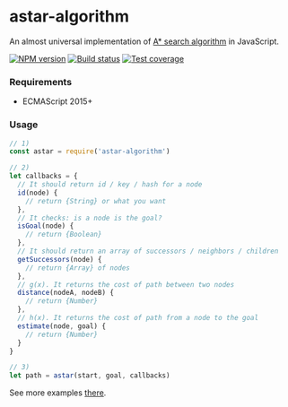 
# astar-algorithm

An almost universal implementation of [A* search algorithm](https://en.wikipedia.org/wiki/A*_search_algorithm#Example) in JavaScript.

[![NPM version][npm-image]][npm-url]
[![Build status][travis-image]][travis-url]
[![Test coverage][coveralls-image]][coveralls-url]

### Requirements
+ ECMAScript 2015+

### Usage
```js
// 1)
const astar = require('astar-algorithm')

// 2)
let callbacks = {
  // It should return id / key / hash for a node
  id(node) {
    // return {String} or what you want
  },
  // It checks: is a node is the goal?
  isGoal(node) {
    // return {Boolean}
  },
  // It should return an array of successors / neighbors / children
  getSuccessors(node) {
    // return {Array} of nodes
  },
  // g(x). It returns the cost of path between two nodes
  distance(nodeA, nodeB) {
    // return {Number}
  },
  // h(x). It returns the cost of path from a node to the goal
  estimate(node, goal) {
    // return {Number}
  }
}

// 3)
let path = astar(start, goal, callbacks)
```

See more examples [there](test/index.js).

[npm-image]: https://img.shields.io/npm/v/koa-architect.svg?style=flat
[npm-url]: https://npmjs.org/package/koa-architect
[travis-image]: https://img.shields.io/travis/nervgh/astar-algorithm.svg?style=flat
[travis-url]: https://travis-ci.org/nervgh/astar-algorithm
[coveralls-image]: https://img.shields.io/coveralls/nervgh/astar-algorithm.svg?style=flat
[coveralls-url]: https://coveralls.io/r/nervgh/astar-algorithm?branch=master
